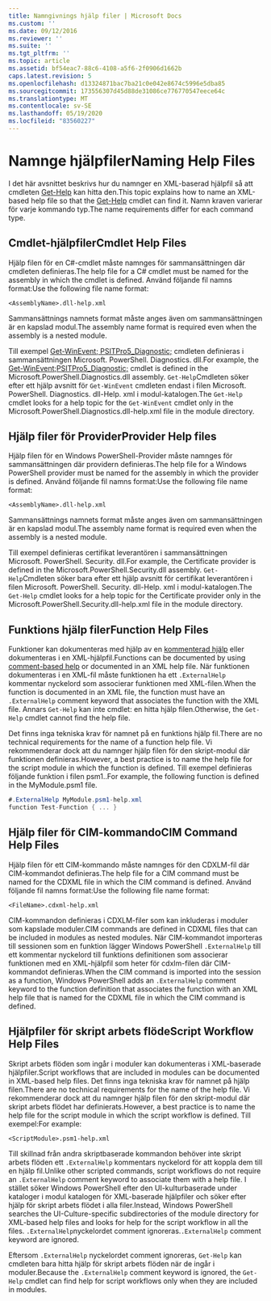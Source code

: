 ```yaml
---
title: Namngivnings hjälp filer | Microsoft Docs
ms.custom: ''
ms.date: 09/12/2016
ms.reviewer: ''
ms.suite: ''
ms.tgt_pltfrm: ''
ms.topic: article
ms.assetid: bf54eac7-88c6-4108-a5f6-2f0906d1662b
caps.latest.revision: 5
ms.openlocfilehash: d13324871bac7ba21c0e042e8674c5996e5dba85
ms.sourcegitcommit: 173556307d45d88de31086ce776770547eece64c
ms.translationtype: MT
ms.contentlocale: sv-SE
ms.lasthandoff: 05/19/2020
ms.locfileid: "83560227"
---
```

# <a name="naming-help-files"></a><span data-ttu-id="c3684-102">Namnge hjälpfiler</span><span class="sxs-lookup"><span data-stu-id="c3684-102">Naming Help Files</span></span>

<span data-ttu-id="c3684-103">I det här avsnittet beskrivs hur du namnger en XML-baserad hjälpfil så att cmdleten [Get-Help](/powershell/module/Microsoft.PowerShell.Core/Get-Help) kan hitta den.</span><span class="sxs-lookup"><span data-stu-id="c3684-103">This topic explains how to name an XML-based help file so that the [Get-Help](/powershell/module/Microsoft.PowerShell.Core/Get-Help) cmdlet can find it.</span></span> <span data-ttu-id="c3684-104">Namn kraven varierar för varje kommando typ.</span><span class="sxs-lookup"><span data-stu-id="c3684-104">The name requirements differ for each command type.</span></span>

## <a name="cmdlet-help-files"></a><span data-ttu-id="c3684-105">Cmdlet-hjälpfiler</span><span class="sxs-lookup"><span data-stu-id="c3684-105">Cmdlet Help Files</span></span>

<span data-ttu-id="c3684-106">Hjälp filen för en C#-cmdlet måste namnges för sammansättningen där cmdleten definieras.</span><span class="sxs-lookup"><span data-stu-id="c3684-106">The help file for a C# cmdlet must be named for the assembly in which the cmdlet is defined.</span></span> <span data-ttu-id="c3684-107">Använd följande fil namns format:</span><span class="sxs-lookup"><span data-stu-id="c3684-107">Use the following file name format:</span></span>

```
<AssemblyName>.dll-help.xml
```

<span data-ttu-id="c3684-108">Sammansättnings namnets format måste anges även om sammansättningen är en kapslad modul.</span><span class="sxs-lookup"><span data-stu-id="c3684-108">The assembly name format is required even when the assembly is a nested module.</span></span>

<span data-ttu-id="c3684-109">Till exempel [Get-WinEvent; PSITPro5_Diagnostic;](/powershell/module/Microsoft.PowerShell.Diagnostics/Get-WinEvent) cmdleten definieras i sammansättningen Microsoft. PowerShell. Diagnostics. dll.</span><span class="sxs-lookup"><span data-stu-id="c3684-109">For example, the [Get-WinEvent;PSITPro5_Diagnostic;](/powershell/module/Microsoft.PowerShell.Diagnostics/Get-WinEvent) cmdlet is defined in the Microsoft.PowerShell.Diagnostics.dll assembly.</span></span> <span data-ttu-id="c3684-110">`Get-Help`Cmdleten söker efter ett hjälp avsnitt för `Get-WinEvent` cmdleten endast i filen Microsoft. PowerShell. Diagnostics. dll-Help. xml i modul-katalogen.</span><span class="sxs-lookup"><span data-stu-id="c3684-110">The `Get-Help` cmdlet looks for a help topic for the `Get-WinEvent` cmdlet only in the Microsoft.PowerShell.Diagnostics.dll-help.xml file in the module directory.</span></span>

## <a name="provider-help-files"></a><span data-ttu-id="c3684-111">Hjälp filer för Provider</span><span class="sxs-lookup"><span data-stu-id="c3684-111">Provider Help files</span></span>

<span data-ttu-id="c3684-112">Hjälp filen för en Windows PowerShell-Provider måste namnges för sammansättningen där providern definieras.</span><span class="sxs-lookup"><span data-stu-id="c3684-112">The help file for a Windows PowerShell provider must be named for the assembly in which the provider is defined.</span></span> <span data-ttu-id="c3684-113">Använd följande fil namns format:</span><span class="sxs-lookup"><span data-stu-id="c3684-113">Use the following file name format:</span></span>

```
<AssemblyName>.dll-help.xml
```

<span data-ttu-id="c3684-114">Sammansättnings namnets format måste anges även om sammansättningen är en kapslad modul.</span><span class="sxs-lookup"><span data-stu-id="c3684-114">The assembly name format is required even when the assembly is a nested module.</span></span>

<span data-ttu-id="c3684-115">Till exempel definieras certifikat leverantören i sammansättningen Microsoft. PowerShell. Security. dll.</span><span class="sxs-lookup"><span data-stu-id="c3684-115">For example, the Certificate provider is defined in the Microsoft.PowerShell.Security.dll assembly.</span></span> <span data-ttu-id="c3684-116">`Get-Help`Cmdleten söker bara efter ett hjälp avsnitt för certifikat leverantören i filen Microsoft. PowerShell. Security. dll-Help. xml i modul-katalogen.</span><span class="sxs-lookup"><span data-stu-id="c3684-116">The `Get-Help` cmdlet looks for a help topic for the Certificate provider only in the Microsoft.PowerShell.Security.dll-help.xml file in the module directory.</span></span>

## <a name="function-help-files"></a><span data-ttu-id="c3684-117">Funktions hjälp filer</span><span class="sxs-lookup"><span data-stu-id="c3684-117">Function Help Files</span></span>

<span data-ttu-id="c3684-118">Funktioner kan dokumenteras med hjälp av en [kommenterad hjälp](/powershell/module/microsoft.powershell.core/about/about_comment_based_help) eller dokumenteras i en XML-hjälpfil.</span><span class="sxs-lookup"><span data-stu-id="c3684-118">Functions can be documented by using [comment-based help](/powershell/module/microsoft.powershell.core/about/about_comment_based_help) or documented in an XML help file.</span></span> <span data-ttu-id="c3684-119">När funktionen dokumenteras i en XML-fil måste funktionen ha ett `.ExternalHelp` kommentar nyckelord som associerar funktionen med XML-filen.</span><span class="sxs-lookup"><span data-stu-id="c3684-119">When the function is documented in an XML file, the function must have an `.ExternalHelp` comment keyword that associates the function with the XML file.</span></span> <span data-ttu-id="c3684-120">Annars `Get-Help` kan inte cmdlet: en hitta hjälp filen.</span><span class="sxs-lookup"><span data-stu-id="c3684-120">Otherwise, the `Get-Help` cmdlet cannot find the help file.</span></span>

<span data-ttu-id="c3684-121">Det finns inga tekniska krav för namnet på en funktions hjälp fil.</span><span class="sxs-lookup"><span data-stu-id="c3684-121">There are no technical requirements for the name of a function help file.</span></span> <span data-ttu-id="c3684-122">Vi rekommenderar dock att du namnger hjälp filen för den skript-modul där funktionen definieras.</span><span class="sxs-lookup"><span data-stu-id="c3684-122">However, a best practice is to name the help file for the script module in which the function is defined.</span></span> <span data-ttu-id="c3684-123">Till exempel definieras följande funktion i filen psm1..</span><span class="sxs-lookup"><span data-stu-id="c3684-123">For example, the following function is defined in the MyModule.psm1 file.</span></span>

```csharp
#.ExternalHelp MyModule.psm1-help.xml
function Test-Function { ... }
```

## <a name="cim-command-help-files"></a><span data-ttu-id="c3684-124">Hjälp filer för CIM-kommando</span><span class="sxs-lookup"><span data-stu-id="c3684-124">CIM Command Help Files</span></span>

<span data-ttu-id="c3684-125">Hjälp filen för ett CIM-kommando måste namnges för den CDXLM-fil där CIM-kommandot definieras.</span><span class="sxs-lookup"><span data-stu-id="c3684-125">The help file for a CIM command must be named for the CDXML file in which the CIM command is defined.</span></span> <span data-ttu-id="c3684-126">Använd följande fil namns format:</span><span class="sxs-lookup"><span data-stu-id="c3684-126">Use the following file name format:</span></span>

```
<FileName>.cdxml-help.xml
```

<span data-ttu-id="c3684-127">CIM-kommandon definieras i CDXLM-filer som kan inkluderas i moduler som kapslade moduler.</span><span class="sxs-lookup"><span data-stu-id="c3684-127">CIM commands are defined in CDXML files that can be included in modules as nested modules.</span></span> <span data-ttu-id="c3684-128">När CIM-kommandot importeras till sessionen som en funktion lägger Windows PowerShell `.ExternalHelp` till ett kommentar nyckelord till funktions definitionen som associerar funktionen med en XML-hjälpfil som heter för cdxlm-filen där CIM-kommandot definieras.</span><span class="sxs-lookup"><span data-stu-id="c3684-128">When the CIM command is imported into the session as a function, Windows PowerShell adds an `.ExternalHelp` comment keyword to the function definition that associates the function with an XML help file that is named for the CDXML file in which the CIM command is defined.</span></span>

## <a name="script-workflow-help-files"></a><span data-ttu-id="c3684-129">Hjälpfiler för skript arbets flöde</span><span class="sxs-lookup"><span data-stu-id="c3684-129">Script Workflow Help Files</span></span>

<span data-ttu-id="c3684-130">Skript arbets flöden som ingår i moduler kan dokumenteras i XML-baserade hjälpfiler.</span><span class="sxs-lookup"><span data-stu-id="c3684-130">Script workflows that are included in modules can be documented in XML-based help files.</span></span> <span data-ttu-id="c3684-131">Det finns inga tekniska krav för namnet på hjälp filen.</span><span class="sxs-lookup"><span data-stu-id="c3684-131">There are no technical requirements for the name of the help file.</span></span> <span data-ttu-id="c3684-132">Vi rekommenderar dock att du namnger hjälp filen för den skript-modul där skript arbets flödet har definierats.</span><span class="sxs-lookup"><span data-stu-id="c3684-132">However, a best practice is to name the help file for the script module in which the script workflow is defined.</span></span> <span data-ttu-id="c3684-133">Till exempel:</span><span class="sxs-lookup"><span data-stu-id="c3684-133">For example:</span></span>

```
<ScriptModule>.psm1-help.xml
```

<span data-ttu-id="c3684-134">Till skillnad från andra skriptbaserade kommandon behöver inte skript arbets flöden ett `.ExternalHelp` kommentars nyckelord för att koppla dem till en hjälp fil.</span><span class="sxs-lookup"><span data-stu-id="c3684-134">Unlike other scripted commands, script workflows do not require an `.ExternalHelp` comment keyword to associate them with a help file.</span></span> <span data-ttu-id="c3684-135">I stället söker Windows PowerShell efter den UI-kulturbaserade under kataloger i modul katalogen för XML-baserade hjälpfiler och söker efter hjälp för skript arbets flödet i alla filer.</span><span class="sxs-lookup"><span data-stu-id="c3684-135">Instead, Windows PowerShell searches the UI-Culture-specific subdirectories of the module directory for XML-based help files and looks for help for the script workflow in all the files.</span></span> <span data-ttu-id="c3684-136">`.ExternalHelp`nyckelordet comment ignoreras.</span><span class="sxs-lookup"><span data-stu-id="c3684-136">`.ExternalHelp` comment keyword are ignored.</span></span>

<span data-ttu-id="c3684-137">Eftersom `.ExternalHelp` nyckelordet comment ignoreras, `Get-Help` kan cmdleten bara hitta hjälp för skript arbets flöden när de ingår i moduler.</span><span class="sxs-lookup"><span data-stu-id="c3684-137">Because the `.ExternalHelp` comment keyword is ignored, the `Get-Help` cmdlet can find help for script workflows only when they are included in modules.</span></span>
